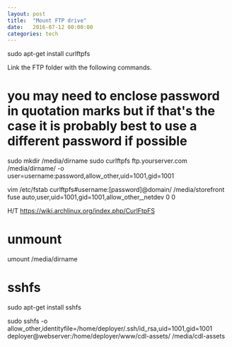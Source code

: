 ```yaml
---
layout: post
title:  "Mount FTP drive"
date:   2016-07-12 00:00:00
categories: tech
---
```


sudo apt-get install curlftpfs

Link the FTP folder with the following commands.


# you may need to enclose password in quotation marks but if that's the case it is probably best to use a different password if possible
sudo mkdir /media/dirname
sudo curlftpfs ftp.yourserver.com /media/dirname/ -o user=username:password,allow_other,uid=1001,gid=1001


vim /etc/fstab
curlftpfs#username:[password]@domain/ /media/storefront fuse auto,user,uid=1001,gid=1001,allow_other,_netdev 0 0


H/T https://wiki.archlinux.org/index.php/CurlFtpFS


# unmount
umount /media/dirname


sshfs
=====

sudo apt-get install sshfs


sudo sshfs -o allow_other,identityfile=/home/deployer/.ssh/id_rsa,uid=1001,gid=1001 deployer@webserver:/home/deployer/www/cdl-assets/ /media/cdl-assets
